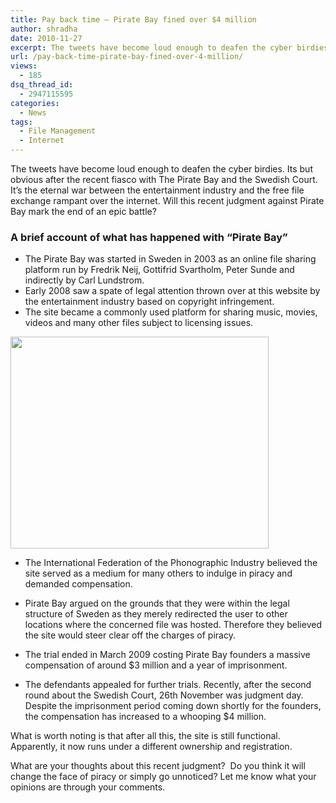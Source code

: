 ```yaml
---
title: Pay back time – Pirate Bay fined over $4 million
author: shradha
date: 2010-11-27
excerpt: The tweets have become loud enough to deafen the cyber birdies. Its but obvious after the recent fiasco with The Pirate Bay and the Swedish Court. Its the eternal war between the entertainment industry and the free file exchange rampant over the internet. Will this recent judgment against Pirate Bay mark the end of an epic battle?
url: /pay-back-time-pirate-bay-fined-over-4-million/
views:
  - 185
dsq_thread_id:
  - 2947115595
categories:
  - News
tags:
  - File Management
  - Internet
---
```

The tweets have become loud enough to deafen the cyber birdies. Its but obvious after the recent fiasco with The Pirate Bay and the Swedish Court. It&#8217;s the eternal war between the entertainment industry and the free file exchange rampant over the internet. Will this recent judgment against Pirate Bay mark the end of an epic battle?

### A brief account of what has happened with &#8220;Pirate Bay&#8221;

  * The Pirate Bay was started in Sweden in 2003 as an online file sharing platform run by Fredrik Neij, Gottifrid Svartholm, Peter Sunde and indirectly by Carl Lundstrom.
  * Early 2008 saw a spate of legal attention thrown over at this website by the entertainment industry based on copyright infringement.
  * The site became a commonly used platform for sharing music, movies, videos and many other files subject to licensing issues.

<a rel="attachment wp-att-33092" href="http://devilsworkshop.org/pay-back-time-pirate-bay-fined-over-4-million/thepiratebay-2/"><img class="alignnone size-full wp-image-33092" title="ThePirateBay" src="http://cdn.devilsworkshop.org/files/2010/11/ThePirateBay1.png" alt="" width="413" height="339" /></a>

  * The International Federation of the Phonographic Industry believed the site served as a medium for many others to indulge in piracy and demanded compensation.

  * Pirate Bay argued on the grounds that they were within the legal structure of Sweden as they merely redirected the user to other locations where the concerned file was hosted. Therefore they believed the site would steer clear off the charges of piracy.
  * The trial ended in March 2009 costing Pirate Bay founders a massive compensation of around $3 million and a year of imprisonment.
  * The defendants appealed for further trials. Recently, after the second round about the Swedish Court, 26th November was judgment day. Despite the imprisonment period coming down shortly for the founders, the compensation has increased to a whooping $4 million.

What is worth noting is that after all this, the site is still functional. Apparently, it now runs under a different ownership and registration.

What are your thoughts about this recent judgment?  Do you think it will change the face of piracy or simply go unnoticed? Let me know what your opinions are through your comments.
